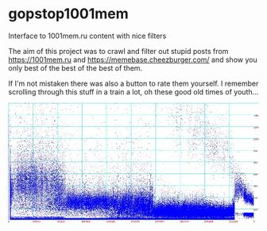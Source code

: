 # gopstop1001mem
Interface to 1001mem.ru content with nice filters

The aim of this project was to crawl and filter out stupid posts from https://1001mem.ru and https://memebase.cheezburger.com/ and show you only best of the best of the best of them. 

If I'm not mistaken there was also a button to rate them yourself. I remember scrolling through this stuff in a train a lot, oh these good old times of youth...

![](https://raw.githubusercontent.com/klesun/gopstop1001mem/master/images/graph1001mem_1000X480.jpeg)
